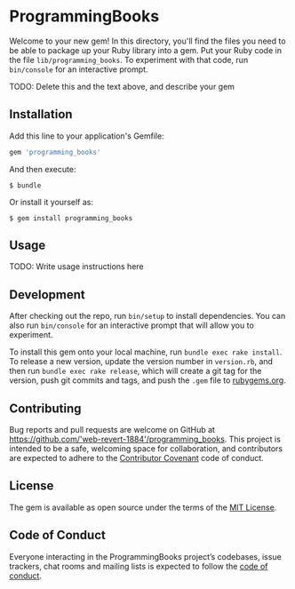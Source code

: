 # ProgrammingBooks

Welcome to your new gem! In this directory, you'll find the files you need to be able to package up your Ruby library into a gem. Put your Ruby code in the file `lib/programming_books`. To experiment with that code, run `bin/console` for an interactive prompt.

TODO: Delete this and the text above, and describe your gem

## Installation

Add this line to your application's Gemfile:

```ruby
gem 'programming_books'
```

And then execute:

    $ bundle

Or install it yourself as:

    $ gem install programming_books

## Usage

TODO: Write usage instructions here

## Development

After checking out the repo, run `bin/setup` to install dependencies. You can also run `bin/console` for an interactive prompt that will allow you to experiment.

To install this gem onto your local machine, run `bundle exec rake install`. To release a new version, update the version number in `version.rb`, and then run `bundle exec rake release`, which will create a git tag for the version, push git commits and tags, and push the `.gem` file to [rubygems.org](https://rubygems.org).

## Contributing

Bug reports and pull requests are welcome on GitHub at https://github.com/'web-revert-1884'/programming_books. This project is intended to be a safe, welcoming space for collaboration, and contributors are expected to adhere to the [Contributor Covenant](http://contributor-covenant.org) code of conduct.

## License

The gem is available as open source under the terms of the [MIT License](https://opensource.org/licenses/MIT).

## Code of Conduct

Everyone interacting in the ProgrammingBooks project’s codebases, issue trackers, chat rooms and mailing lists is expected to follow the [code of conduct](https://github.com/'web-revert-1884'/programming_books/blob/master/CODE_OF_CONDUCT.md).

